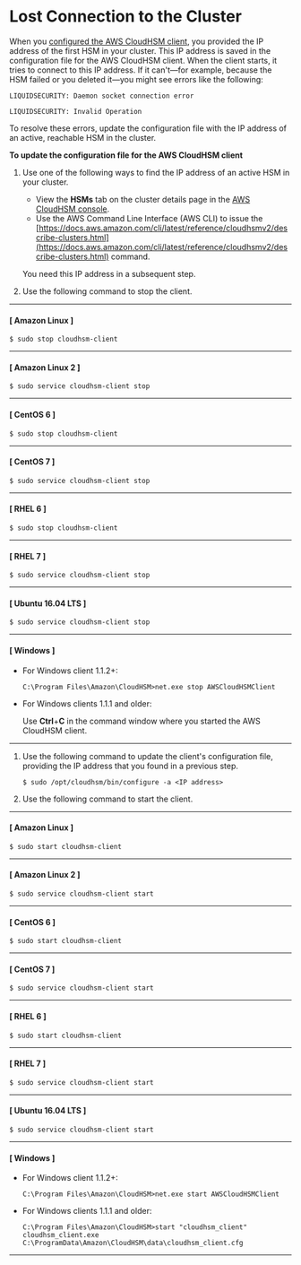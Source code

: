 # Lost Connection to the Cluster<a name="troubleshooting-lost-connection"></a>

When you [configured the AWS CloudHSM client](install-and-configure-client-linux.md#edit-client-configuration), you provided the IP address of the first HSM in your cluster\. This IP address is saved in the configuration file for the AWS CloudHSM client\. When the client starts, it tries to connect to this IP address\. If it can't—for example, because the HSM failed or you deleted it—you might see errors like the following:

```
LIQUIDSECURITY: Daemon socket connection error
```

```
LIQUIDSECURITY: Invalid Operation
```

To resolve these errors, update the configuration file with the IP address of an active, reachable HSM in the cluster\.

**To update the configuration file for the AWS CloudHSM client**

1. Use one of the following ways to find the IP address of an active HSM in your cluster\.
   + View the **HSMs** tab on the cluster details page in the [AWS CloudHSM console](https://console.aws.amazon.com/cloudhsm/home)\.
   + Use the AWS Command Line Interface \(AWS CLI\) to issue the [https://docs.aws.amazon.com/cli/latest/reference/cloudhsmv2/describe-clusters.html](https://docs.aws.amazon.com/cli/latest/reference/cloudhsmv2/describe-clusters.html) command\.

   You need this IP address in a subsequent step\.

1. Use the following command to stop the client\.

------
#### [ Amazon Linux ]

   ```
   $ sudo stop cloudhsm-client
   ```

------
#### [ Amazon Linux 2 ]

   ```
   $ sudo service cloudhsm-client stop
   ```

------
#### [ CentOS 6 ]

   ```
   $ sudo stop cloudhsm-client
   ```

------
#### [ CentOS 7 ]

   ```
   $ sudo service cloudhsm-client stop
   ```

------
#### [ RHEL 6 ]

   ```
   $ sudo stop cloudhsm-client
   ```

------
#### [ RHEL 7 ]

   ```
   $ sudo service cloudhsm-client stop
   ```

------
#### [ Ubuntu 16\.04 LTS ]

   ```
   $ sudo service cloudhsm-client stop
   ```

------
#### [ Windows ]
   + For Windows client 1\.1\.2\+:

     ```
     C:\Program Files\Amazon\CloudHSM>net.exe stop AWSCloudHSMClient
     ```
   + For Windows clients 1\.1\.1 and older:

     Use **Ctrl**\+**C** in the command window where you started the AWS CloudHSM client\.

------

1. Use the following command to update the client's configuration file, providing the IP address that you found in a previous step\.

   ```
   $ sudo /opt/cloudhsm/bin/configure -a <IP address>
   ```

1. Use the following command to start the client\.

------
#### [ Amazon Linux ]

   ```
   $ sudo start cloudhsm-client
   ```

------
#### [ Amazon Linux 2 ]

   ```
   $ sudo service cloudhsm-client start
   ```

------
#### [ CentOS 6 ]

   ```
   $ sudo start cloudhsm-client
   ```

------
#### [ CentOS 7 ]

   ```
   $ sudo service cloudhsm-client start
   ```

------
#### [ RHEL 6 ]

   ```
   $ sudo start cloudhsm-client
   ```

------
#### [ RHEL 7 ]

   ```
   $ sudo service cloudhsm-client start
   ```

------
#### [ Ubuntu 16\.04 LTS ]

   ```
   $ sudo service cloudhsm-client start
   ```

------
#### [ Windows ]
   + For Windows client 1\.1\.2\+:

     ```
     C:\Program Files\Amazon\CloudHSM>net.exe start AWSCloudHSMClient
     ```
   + For Windows clients 1\.1\.1 and older:

     ```
     C:\Program Files\Amazon\CloudHSM>start "cloudhsm_client" cloudhsm_client.exe C:\ProgramData\Amazon\CloudHSM\data\cloudhsm_client.cfg
     ```

------